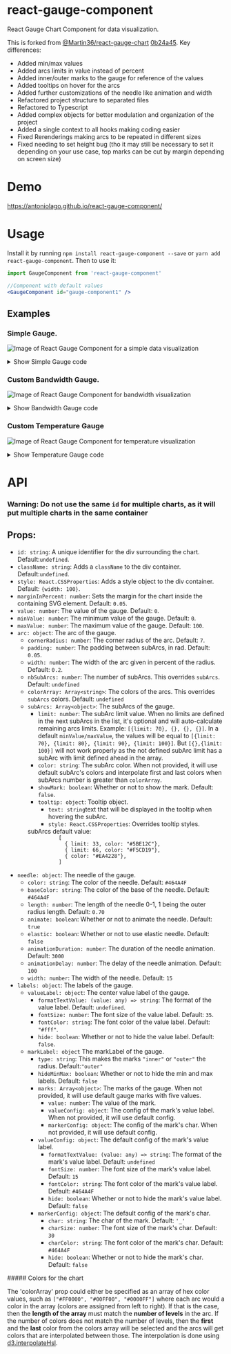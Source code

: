 # react-gauge-component
React Gauge Chart Component for data visualization.

This is forked from [@Martin36/react-gauge-chart](https://github.com/Martin36/react-gauge-chart) [0b24a45](https://github.com/Martin36/react-gauge-chart/pull/131).
Key differences:
<ul>
  <li>Added min/max values</li>
  <li>Added arcs limits in value instead of percent</li>
  <li>Added inner/outer marks to the gauge for reference of the values</li>
  <li>Added tooltips on hover for the arcs</li>
  <li>Added further customizations of the needle like animation and width</li>
  <li>Refactored project structure to separated files</li>
  <li>Refactored to Typescript</li>
  <li>Added complex objects for better modulation and organization of the project</li>
  <li>Added a single context to all hooks making coding easier</li>
  <li>Fixed Rerenderings making arcs to be repeated in different sizes</li>
  <li>Fixed needing to set height bug (tho it may still be necessary to set it depending on your use case, top marks can be cut by margin depending on screen size)</li>
</ul>

# Demo
https://antoniolago.github.io/react-gauge-component/

# Usage
Install it by running `npm install react-gauge-component --save` or `yarn add react-gauge-component`. Then to use it:

```jsx
import GaugeComponent from 'react-gauge-component'

//Component with default values
<GaugeComponent id="gauge-component1" />
```

## Examples
### Simple Gauge.
![Image of React Gauge Component for a simple data visualization](https://antoniolago.github.io/react-gauge-component/images/simpleGauge.jpg "Simple Gauge Component")
<details>
  <summary>Show Simple Gauge code</summary>

  ### Simple Gauge
  
```jsx
<GaugeComponent
  id="simple-gauge"
  value={24.72}
  labels={{
    markLabel: {
      marks: [
        { value: 20 },
        { value: 50 },
        { value: 80 },
        { value: 100 }
      ]
    }
  }}
  needle={{ elastic: true }}
/>
```
</details>

### Custom Bandwidth Gauge.
![Image of React Gauge Component for bandwidth visualization](https://antoniolago.github.io/react-gauge-component/images/bandGauge.jpg "Gauge Component for bandwidth visualization")
<details>
  <summary>Show Bandwidth Gauge code</summary>

  ### Bandwidth Gauge
  
```jsx
const kbitsToMbits = (value) => {
  if (value >= 1000) {
    value = value / 1000;
    if (Number.isInteger(value)) {
      return value.toFixed(0) + ' mbit/s';
    } else {
      return value.toFixed(1) + ' mbit/s';
    }
  } else {
    return value.toFixed(0) + ' kbit/s';
  }
}
<GaugeComponent
  id="bandwidth-gauge"
  arc={{
    nbSubArcs: 30,
    colorArray: ['#5BE12C', '#F5CD19', '#EA4228'],
    width: 0.3,
  }}
  labels={{
    valueLabel: {
      fontSize: 40,
      formatTextValue: kbitsToMbits 
    },
    markLabel: {
      marks: [
        { value: 100 },
        { value: 200 },
        { value: 300 },
        { value: 400 },
        { value: 500 },
        { value: 600 },
        { value: 700 },
        { value: 800 },
        { value: 900 },
        { value: 1000 },
        { value: 1500 },
        { value: 2000 },
        { value: 2500 },
        { value: 3000 },
      ],
      valueConfig: {
        formatTextValue: kbitsToMbits
      }
    }
  }}
  value={900}
  maxValue={3000}
/>
```
</details>

### Custom Temperature Gauge
![Image of React Gauge Component for temperature visualization](https://antoniolago.github.io/react-gauge-component/images/tempGauge.jpg "Gauge Component for temperature visualization")
<details>
  <summary>Show Temperature Gauge code</summary>

  ### Temperature Gauge
  
```jsx
<GaugeComponent
  id="temperature-gauge"
  arc={{
    width: 0.2,
    padding: 0.01,
    subArcs: [
      { 
        limit: 15, 
        color: '#EA4228', 
        showMark: true ,
        tooltip: { text: 'Too low temperature!' }
      },
      { 
        limit: 17, 
        color: '#F5CD19', 
        showMark: true,
        tooltip: { text: 'Low temperature!' }
      },
      { 
        limit: 28, 
        color: '#5BE12C', 
        showMark: true,
        tooltip: { text: 'OK temperature!' } 
      },
      { 
        limit: 30, 
        color: '#F5CD19', 
        showMark: true,
        tooltip: { text: 'High temperature!' }
      },
      { 
        color: '#EA4228',
        tooltip: { text: 'Too high temperature!' }
      }
    ]
  }}
  needle={{
    color: '#345243',
    length: 0.90,
    width: 15,
    animDelay: 200,
  }}
  labels={{
    valueLabel: { formatTextValue: value => value + 'ºC' },
    markLabel: {
      valueConfig: { formatTextValue: value => value + 'ºC', fontSize: 10 },
      marks: [
        { value: 13 },
        { value: 22.5 },
        { value: 32 }
      ],
    }
  }}
  value={22.5}
  minValue={10}
  maxValue={35}
/>
```
</details>

# API

### Warning: Do not use the same `id` for multiple charts, as it will put multiple charts in the same container

<h2>Props:</h2>
<ul>
   <li><code>id: string</code>: A unique identifier for the div surrounding the chart. Default:<code>undefined</code>.</li>
   <li><code>className: string</code>: Adds a <code>className</code> to the div container. Default:<code>undefined</code>.</li>
   <li><code>style: React.CSSProperties</code>: Adds a style object to the div container. Default: <code>{width: 100}</code>.</li>
   <li><code>marginInPercent: number</code>: Sets the margin for the chart inside the containing SVG element. Default: <code>0.05</code>.</li>
   <li><code>value: number</code>: The value of the gauge. Default: <code>0</code>.</li>
   <li><code>minValue: number</code>: The minimum value of the gauge. Default: <code>0</code>.</li>
   <li><code>maxValue: number</code>: The maximum value of the gauge. Default: <code>100</code>.</li>
   <li><code>arc: object</code>: The arc of the gauge.
    <ul>
      <li><code>cornerRadius: number</code>: The corner radius of the arc. Default: <code>7</code>.</li>
      <li><code>padding: number</code>: The padding between subArcs, in rad. Default: <code>0.05</code>.</li>
      <li><code>width: number</code>: The width of the arc given in percent of the radius. Default: <code>0.2</code>.</li>
      <li><code>nbSubArcs: number</code>: The number of subArcs. This overrides <code>subArcs</code>. Default: <code>undefined</code></li>
      <li><code>colorArray: Array&lt;string&gt;</code>: The colors of the arcs. This overrides <code>subArcs</code> colors. Default: <code>undefined</code></li>
      <li><code>subArcs: Array&lt;object&gt;</code>: The subArcs of the gauge.
        <ul>
          <li><code>limit: number</code>: The subArc limit value. When no limits are defined in the next subArcs in the list, it's optional and will auto-calculate remaining arcs limits. Example: <code>[{limit: 70}, {}, {}, {}]</code>. In a default <code>minValue/maxValue</code>, the values will be equal to <code>[{limit: 70}, {limit: 80}, {limit: 90}, {limit: 100}]</code>. But <code>[{},{limit: 100}]</code> will not work properly as the not defined subArc limit has a subArc with limit defined ahead in the array.</li>
              <li><code>color: string</code>: The subArc color. When not provided, it will use default subArc's colors and interpolate first and last colors when subArcs number is greater than <code>colorArray</code>.</li>
              <li><code>showMark: boolean</code>: Whether or not to show the mark. Default: <code>false</code>.</li>
              <li><code>tooltip: object</code>: Tooltip object.
              <ul>
                <li><code>text: string</code>text that will be displayed in the tooltip when hovering the subArc.</li>
                <li><code>style: React.CSSProperties</code>: Overrides tooltip styles.</li>
              </ul>
              </li>
        </ul>
        subArcs default value: 
        <code>
          [
            { limit: 33, color: "#5BE12C"},
            { limit: 66, color: "#F5CD19"},
            { color: "#EA4228"},
          ]
        </code>
      </li>
    </ul></li>
    <li><code>needle: object</code>: The needle of the gauge.
        <ul>
            <li><code>color: string</code>: The color of the needle. Default: <code>#464A4F</code></li>
            <li><code>baseColor: string</code>: The color of the base of the needle. Default: <code>#464A4F</code></li>
            <li><code>length: number</code>: The length of the needle 0-1, 1 being the outer radius length. Default: <code>0.70</code></li>
            <li><code>animate: boolean</code>: Whether or not to animate the needle. Default: <code>true</code></li>
            <li><code>elastic: boolean</code>: Whether or not to use elastic needle. Default: <code>false</code></li>
            <li><code>animationDuration: number</code>: The duration of the needle animation. Default: <code>3000</code></li>
            <li><code>animationDelay: number</code>: The delay of the needle animation. Default: <code>100</code></li>
            <li><code>width: number</code>: The width of the needle. Default: <code>15</code></li>
        </ul>
    </li>
    <li><code>labels: object</code>: The labels of the gauge.
      <ul>
         <li><code>valueLabel: object</code>: The center value label of the gauge.
            <ul>
               <li><code>formatTextValue: (value: any) => string</code>: The format of the value label. Default: <code>undefined</code>.</li>
               <li><code>fontSize: number</code>: The font size of the value label. Default: <code>35</code>.</li>
               <li><code>fontColor: string</code>: The font color of the value label. Default: <code>"#fff"</code>.</li>
               <li><code>hide: boolean</code>: Whether or not to hide the value label. Default: <code>false</code>.</li>
            </ul></li>
          <li><code>markLabel: object</code> The markLabel of the gauge.
            <ul>
                <li><code>type: string</code>: This makes the marks <code>"inner"</code> or <code>"outer"</code> the radius. Default:<code>"outer"</code></li>
                <li><code>hideMinMax: boolean</code>: Whether or not to hide the min and max labels. Default: <code>false</code></li>
                <li><code>marks: Array&lt;object&gt;</code>: The marks of the gauge. When not provided, it will use default gauge marks with five values.
                    <ul>
                        <li><code>value: number</code>: The value of the mark.</li>
                        <li><code>valueConfig: object</code>: The config of the mark's value label. When not provided, it will use default config.</li>
                        <li><code>markerConfig: object</code>: The config of the mark's char. When not provided, it will use default config.</li>
                    </ul>
                  </li>
                <li><code>valueConfig: object</code>: The default config of the mark's value label.
                    <ul>
                        <li><code>formatTextValue: (value: any) => string</code>: The format of the mark's value label. Default: <code>undefined</code></li>
                        <li><code>fontSize: number</code>: The font size of the mark's value label. Default: <code>15</code></li>
                        <li><code>fontColor: string</code>: The font color of the mark's value label. Default: <code>#464A4F</code></li>
                        <li><code>hide: boolean</code>: Whether or not to hide the mark's value label. Default: <code>false</code></li>
                    </ul>
                  </li>
                <li><code>markerConfig: object</code>: The default config of the mark's char.
                  <ul>
                      <li><code>char: string</code>: The char of the mark. Default: <code>'_'</code></li>
                      <li><code>charSize: number</code>: The font size of the mark's char. Default: <code>30</code></li>
                      <li><code>charColor: string</code>: The font color of the mark's char. Default: <code>#464A4F</code></li>
                      <li><code>hide: boolean</code>: Whether or not to hide the mark's char. Default: <code>false</code></li>
                  </ul>
                </li>
            </ul>
        </li>
      </ul>
    </li>
</ul>
##### Colors for the chart

The 'colorArray' prop could either be specified as an array of hex color values, such as `["#FF0000", "#00FF00", "#0000FF"]` where
each arc would a color in the array (colors are assigned from left to right). If that is the case, then the **length of the array**
must match the **number of levels** in the arc.
If the number of colors does not match the number of levels, then the **first** and the **last** color from the colors array will
be selected and the arcs will get colors that are interpolated between those. The interpolation is done using [d3.interpolateHsl](https://github.com/d3/d3-interpolate#interpolateHsl).
